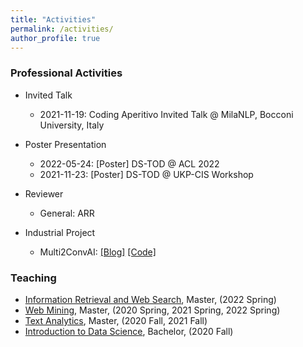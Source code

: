 ```yaml
---
title: "Activities"
permalink: /activities/
author_profile: true
---
```



### Professional Activities

* Invited Talk
    * 2021-11-19: Coding Aperitivo Invited Talk @ MilaNLP, Bocconi University, Italy

* Poster Presentation
    * 2022-05-24: [Poster] DS-TOD @ ACL 2022
    * 2021-11-23: [Poster] DS-TOD @ UKP-CIS Workshop

* Reviewer
    * General: ARR
    
* Industrial Project
    * Multi2ConvAI: [[Blog]](https://sites.google.com/inovex.de/multi2conv/en) [[Code]](https://github.com/inovex/multi2convai)


### Teaching

* [Information Retrieval and Web Search](https://www.uni-mannheim.de/dws/teaching/course-details/courses-for-master-candidates/ie-663-information-retrieval-and-web-search/), Master, (2022 Spring)
* [Web Mining](https://www.uni-mannheim.de/dws/teaching/course-details/courses-for-master-candidates/ie-671-web-mining/), Master, (2020 Spring, 2021 Spring, 2022 Spring)
* [Text Analytics](https://www.uni-mannheim.de/dws/teaching/course-details/courses-for-master-candidates/ie-661-text-analytics/), Master, (2020 Fall, 2021 Fall)
* [Introduction to Data Science](https://www.uni-mannheim.de/dws/teaching/course-details/courses-for-bachelor-candidates/), Bachelor, (2020 Fall)

